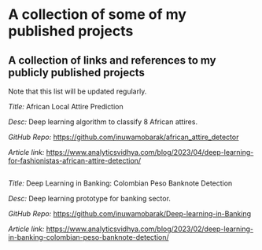 # A collection of some of my published projects
## A collection of links and references to my publicly published projects

Note that this list will be updated regularly.

*Title:* African Local Attire Prediction

*Desc:* Deep learning algorithm to classify 8 African attires.

*GitHub Repo:* https://github.com/inuwamobarak/african_attire_detector

*Article link:* https://www.analyticsvidhya.com/blog/2023/04/deep-learning-for-fashionistas-african-attire-detection/

##

*Title:* Deep Learning in Banking: Colombian Peso Banknote Detection

*Desc:*  Deep learning prototype for banking sector.

*GitHub Repo:* https://github.com/inuwamobarak/Deep-learning-in-Banking


*Article link:* https://www.analyticsvidhya.com/blog/2023/02/deep-learning-in-banking-colombian-peso-banknote-detection/

## 
